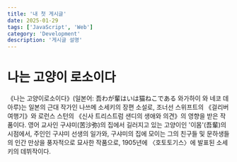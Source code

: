 ```yaml
---
title: '내 첫 게시글'
date: 2025-01-29
tags: ['JavaScript', 'Web']
category: 'Development'
description: '게시글 설명'
---
```


# 나는 고양이 로소이다

《나는 고양이로소이다》(일본어: 吾わが輩はいは猫ねこである 와가하이 와 네코 데 아루)는 일본의 근대 작가인 나쓰메 소세키의 장편 소설로, 조너선 스위프트의 《걸리버 여행기》와 로런스 스턴의 《신사 트리스트럼 샌디의 생애와 의견》의 영향을 받은 작품이다.
영어 교사인 구샤미(苦沙弥)의 집에서 길러지고 있는 고양이인 '이몸'(吾輩)의 시점에서, 주인인 구샤미 선생의 일가와, 구샤미의 집에 모이는 그의 친구들 및 문하생들의 인간 만상을 풍자적으로 묘사한 작품으로, 1905년에 〈호토토기스〉에 발표된 소세키의 데뷔작이다.

